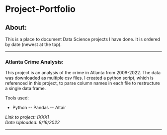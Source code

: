 # Project-Portfolio
## About:
This is a place to document Data Science projects I have done.
It is ordered by date (newest at the top).  
___
### Atlanta Crime Analysis: 
This project is an analysis of the crime in Atlanta from 2009-2022. The data was downloaded as multiple csv files.  I created a python script, which is referenced in this project, to parse column names in each file to restructure a single data frame.

Tools used:
- Python
-- Pandas
-- Altair

*Link to project: [XXX]*  
*Date Uploaded: 9/16/2022*  
___
